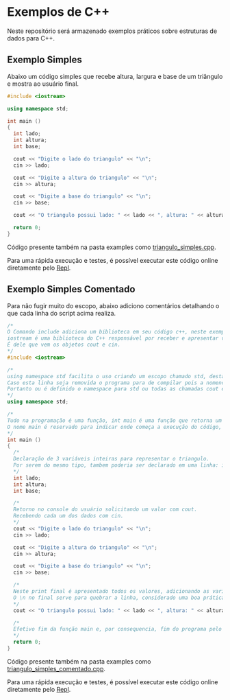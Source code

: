 # Exemplos de C++

Neste repositório será armazenado exemplos práticos sobre estruturas de dados para C++.

## Exemplo Simples

Abaixo um código simples que recebe altura, largura e base de um triângulo e mostra ao usuário final.

~~~c++
#include <iostream>

using namespace std;

int main ()
{
  int lado;
  int altura;
  int base;

  cout << "Digite o lado do triangulo" << "\n";
  cin >> lado;

  cout << "Digite a altura do triangulo" << "\n";
  cin >> altura;

  cout << "Digite a base do triangulo" << "\n";
  cin >> base;

  cout << "O triangulo possui lado: " << lado << ", altura: " << altura << " e base: " << base << "\n";

  return 0;
}
~~~
Código presente também na pasta examples como [triangulo_simples.cpp](https://github.com/casseb/cplusplus.example/blob/master/examples/triangulo_simples.cpp).

Para uma rápida execução e testes, é possível executar este código online diretamente pelo [Repl](https://repl.it/).

## Exemplo Simples Comentado

Para não fugir muito do escopo, abaixo adiciono comentários detalhando o que cada linha do script acima realiza.

~~~c++
/*
O Comando include adiciona um biblioteca em seu código c++, neste exemplo ele adiciona iostream.
iostream é uma biblioteca do C++ responsável por receber e apresentar valores pelo console, por isso IO Stream (Input/Output)
É dele que vem os objetos cout e cin. 
*/
#include <iostream>

/*
using namespace std facilita o uso criando um escopo chamado std, desta forma todos os comandos estarão presentes neste escopo.
Caso esta linha seja removida o programa para de compilar pois a nomenclatura completa do cout é std::cout.
Portanto ou é definido o namespace para std ou todas as chamadas cout e cin deverão ser alteradas para std::cout e std::cin.
*/
using namespace std;

/*
Tudo na programação é uma função, int main é uma função que retorna um inteiro (neste caso sempre zero).
O nome main é reservado para indicar onde começa a execução do código, sendo possível criar outras funções com outros nomes.
*/
int main ()
{
  /*
  Declaração de 3 variáveis inteiras para representar o triangulo.
  Por serem do mesmo tipo, tambem poderia ser declarado em uma linha: int lado, altura, base;
  */
  int lado;
  int altura;
  int base;

  /*
  Retorno no console do usuário solicitando um valor com cout.
  Recebendo cada um dos dados com cin.
  */
  cout << "Digite o lado do triangulo" << "\n";
  cin >> lado;

  cout << "Digite a altura do triangulo" << "\n";
  cin >> altura;

  cout << "Digite a base do triangulo" << "\n";
  cin >> base;

  /*
  Neste print final é apresentado todos os valores, adicionando as variáveis dentro da frase.
  O \n no final serve para quebrar a linha, considerado uma boa prática sempre que for mostrar itens no console.
  */
  cout << "O triangulo possui lado: " << lado << ", altura: " << altura << " e base: " << base << "\n";

  /*
  Efetivo fim da função main e, por consequencia, fim do programa pelo retorno 0.
  */
  return 0;
}
~~~
Código presente também na pasta examples como [triangulo_simples_comentado.cpp](https://github.com/casseb/cplusplus.example/blob/master/examples/triangulo_simples_comentado.cpp).

Para uma rápida execução e testes, é possível executar este código online diretamente pelo [Repl](https://repl.it/).
